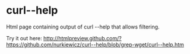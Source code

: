 curl--help
==========

Html page containing output of curl --help that allows filtering.

Try it out here: http://htmlpreview.github.com/?https://github.com/nurkiewicz/curl--help/blob/grep-wget/curl--help.htm
